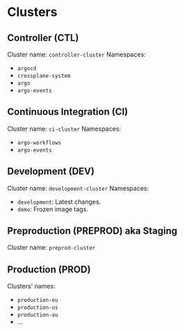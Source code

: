 # Clusters

## Controller (CTL)

Cluster name: `controller-cluster`
Namespaces:

- `argocd`
- `crossplane-system`
- `argo`
- `argo-events`

## Continuous Integration (CI)

Cluster name: `ci-cluster`
Namespaces:

- `argo-workflows`
- `argo-events`

## Development (DEV)

Cluster name: `development-cluster`
Namespaces:

- `development`: Latest changes.
- `demo`: Frozen image tags.

## Preproduction (PREPROD) aka Staging

Cluster name: `preprod-cluster`

## Production (PROD)

Clusters' names:

- `production-eu`
- `production-us`
- `production-au`
- ...
